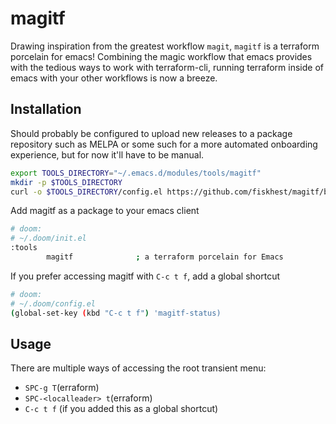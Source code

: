 # magitf

Drawing inspiration from the greatest workflow `magit`, `magitf` is a terraform porcelain for emacs! Combining the magic workflow that emacs provides with the tedious ways to work with terraform-cli, running terraform inside of emacs with your other workflows is now a breeze.

## Installation

Should probably be configured to upload new releases to a package repository such as MELPA or some such for a more automated onboarding experience, but for now it'll have to be manual.

``` sh
export TOOLS_DIRECTORY="~/.emacs.d/modules/tools/magitf"
mkdir -p $TOOLS_DIRECTORY
curl -o $TOOLS_DIRECTORY/config.el https://github.com/fiskhest/magitf/blob/main/config.el 
```

Add magitf as a package to your emacs client
``` sh
# doom:
# ~/.doom/init.el
:tools
        magitf              ; a terraform porcelain for Emacs
```

If you prefer accessing magitf with `C-c t f`, add a global shortcut
``` sh
# doom:
# ~/.doom/config.el
(global-set-key (kbd "C-c t f") 'magitf-status)
```

## Usage

There are multiple ways of accessing the root transient menu:
- `SPC-g T`(erraform)
- `SPC-<localleader> t`(erraform)
- `C-c t f` (if you added this as a global shortcut)
